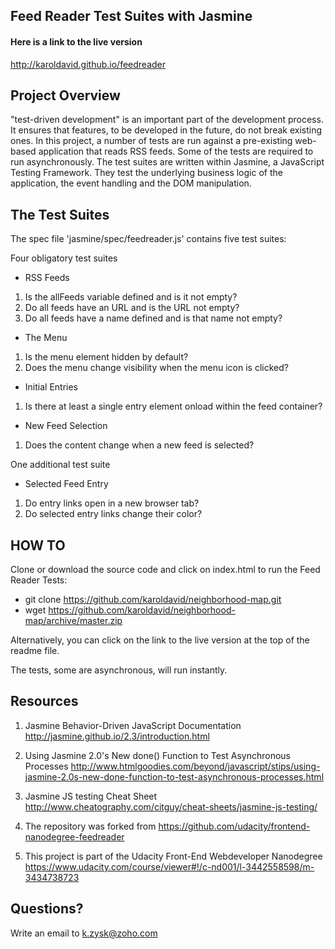 ## Feed Reader Test Suites with Jasmine

#### Here is a link to the live version
http://karoldavid.github.io/feedreader

## Project Overview

"test-driven development" is an important part of the development process. It ensures that features, to be developed in the future, do not break existing ones. In this project, a number of tests are run against a pre-existing web-based application that reads RSS feeds. Some of the tests are required to run asynchronously.
The test suites are written within Jasmine, a JavaScript Testing Framework. They test the underlying business logic of the application, the event handling and the DOM manipulation.

## The Test Suites

The spec file 'jasmine/spec/feedreader.js' contains five test suites:

Four obligatory test suites
* RSS Feeds
 1) Is the allFeeds variable defined and is it not empty?
 2) Do all feeds have an URL and is the URL not empty?
 3) Do all feeds have a name defined and is that name not empty?

* The Menu
 1) Is the menu element hidden by default?
 2) Does the menu change visibility when the menu icon is clicked?

* Initial Entries
 1) Is there at least a single entry element onload within the feed container?

* New Feed Selection
 1) Does the content change when a new feed is selected?

One additional test suite
* Selected Feed Entry
 1) Do entry links open in a new browser tab?
 2) Do selected entry links change their color?

## HOW TO
Clone or download the source code and click on index.html to run the Feed Reader Tests:

* git clone https://github.com/karoldavid/neighborhood-map.git
* wget https://github.com/karoldavid/neighborhood-map/archive/master.zip

Alternatively, you can click on the link to the live version at the top of the readme file.

The tests, some are asynchronous, will run instantly.

## Resources
1. Jasmine Behavior-Driven JavaScript Documentation
http://jasmine.github.io/2.3/introduction.html

2. Using Jasmine 2.0's New done() Function to Test Asynchronous Processes
http://www.htmlgoodies.com/beyond/javascript/stips/using-jasmine-2.0s-new-done-function-to-test-asynchronous-processes.html

3. Jasmine JS testing Cheat Sheet
http://www.cheatography.com/citguy/cheat-sheets/jasmine-js-testing/

4. The repository was forked from
https://github.com/udacity/frontend-nanodegree-feedreader

5. This project is part of the Udacity Front-End Webdeveloper Nanodegree
https://www.udacity.com/course/viewer#!/c-nd001/l-3442558598/m-3434738723

## Questions?
Write an email to k.zysk@zoho.com